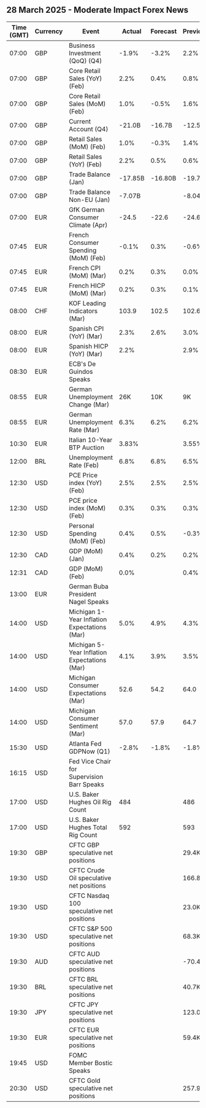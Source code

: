 ## 28 March 2025 - Moderate Impact Forex News

| Time (GMT) | Currency | Event | Actual | Forecast | Previous |
|------|----------|-------|--------|----------|----------|
| 07:00 | GBP | Business Investment (QoQ) (Q4) | -1.9% | -3.2% | 2.2% |
| 07:00 | GBP | Core Retail Sales (YoY) (Feb) | 2.2% | 0.4% | 0.8% |
| 07:00 | GBP | Core Retail Sales (MoM) (Feb) | 1.0% | -0.5% | 1.6% |
| 07:00 | GBP | Current Account (Q4) | -21.0B | -16.7B | -12.5B |
| 07:00 | GBP | Retail Sales (MoM) (Feb) | 1.0% | -0.3% | 1.4% |
| 07:00 | GBP | Retail Sales (YoY) (Feb) | 2.2% | 0.5% | 0.6% |
| 07:00 | GBP | Trade Balance (Jan) | -17.85B | -16.80B | -19.72B |
| 07:00 | GBP | Trade Balance Non-EU (Jan) | -7.07B |  | -8.04B |
| 07:00 | EUR | GfK German Consumer Climate (Apr) | -24.5 | -22.6 | -24.6 |
| 07:45 | EUR | French Consumer Spending (MoM) (Feb) | -0.1% | 0.3% | -0.6% |
| 07:45 | EUR | French CPI (MoM) (Mar) | 0.2% | 0.3% | 0.0% |
| 07:45 | EUR | French HICP (MoM) (Mar) | 0.2% | 0.3% | 0.1% |
| 08:00 | CHF | KOF Leading Indicators (Mar) | 103.9 | 102.5 | 102.6 |
| 08:00 | EUR | Spanish CPI (YoY) (Mar) | 2.3% | 2.6% | 3.0% |
| 08:00 | EUR | Spanish HICP (YoY) (Mar) | 2.2% |  | 2.9% |
| 08:30 | EUR | ECB's De Guindos Speaks |  |  |  |
| 08:55 | EUR | German Unemployment Change (Mar) | 26K | 10K | 9K |
| 08:55 | EUR | German Unemployment Rate (Mar) | 6.3% | 6.2% | 6.2% |
| 10:30 | EUR | Italian 10-Year BTP Auction | 3.83% |  | 3.55% |
| 12:00 | BRL | Unemployment Rate (Feb) | 6.8% | 6.8% | 6.5% |
| 12:30 | USD | PCE Price index (YoY) (Feb) | 2.5% | 2.5% | 2.5% |
| 12:30 | USD | PCE price index (MoM) (Feb) | 0.3% | 0.3% | 0.3% |
| 12:30 | USD | Personal Spending (MoM) (Feb) | 0.4% | 0.5% | -0.3% |
| 12:30 | CAD | GDP (MoM) (Jan) | 0.4% | 0.2% | 0.2% |
| 12:31 | CAD | GDP (MoM) (Feb) | 0.0% |  | 0.4% |
| 13:00 | EUR | German Buba President Nagel Speaks |  |  |  |
| 14:00 | USD | Michigan 1-Year Inflation Expectations (Mar) | 5.0% | 4.9% | 4.3% |
| 14:00 | USD | Michigan 5-Year Inflation Expectations (Mar) | 4.1% | 3.9% | 3.5% |
| 14:00 | USD | Michigan Consumer Expectations (Mar) | 52.6 | 54.2 | 64.0 |
| 14:00 | USD | Michigan Consumer Sentiment (Mar) | 57.0 | 57.9 | 64.7 |
| 15:30 | USD | Atlanta Fed GDPNow (Q1) | -2.8% | -1.8% | -1.8% |
| 16:15 | USD | Fed Vice Chair for Supervision Barr Speaks |  |  |  |
| 17:00 | USD | U.S. Baker Hughes Oil Rig Count | 484 |  | 486 |
| 17:00 | USD | U.S. Baker Hughes Total Rig Count | 592 |  | 593 |
| 19:30 | GBP | CFTC GBP speculative net positions |  |  | 29.4K |
| 19:30 | USD | CFTC Crude Oil speculative net positions |  |  | 166.8K |
| 19:30 | USD | CFTC Nasdaq 100 speculative net positions |  |  | 23.0K |
| 19:30 | USD | CFTC S&P 500 speculative net positions |  |  | 68.3K |
| 19:30 | AUD | CFTC AUD speculative net positions |  |  | -70.4K |
| 19:30 | BRL | CFTC BRL speculative net positions |  |  | 40.7K |
| 19:30 | JPY | CFTC JPY speculative net positions |  |  | 123.0K |
| 19:30 | EUR | CFTC EUR speculative net positions |  |  | 59.4K |
| 19:45 | USD | FOMC Member Bostic Speaks |  |  |  |
| 20:30 | USD | CFTC Gold speculative net positions |  |  | 257.9K |
